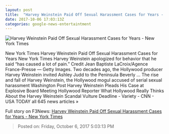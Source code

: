 ```yaml
---
layout: post
title:  "Harvey Weinstein Paid Off Sexual Harassment Cases for Years - New York Times"
date: 2017-10-06 17:03:13Z
categories: google-news-entertaintment
---
```


![Harvey Weinstein Paid Off Sexual Harassment Cases for Years - New York Times](https://static01.nyt.com/images/2017/10/06/us/06inquiry-alpha/06inquiry-alpha-facebookJumbo.jpg)

New York Times Harvey Weinstein Paid Off Sexual Harassment Cases for Years New York Times Harvey Weinstein apologized for behavior that he said “has caused a lot of pain.” Credit Jean Baptiste LaCroix/Agence France-Presse — Getty Images. Two decades ago, the Hollywood producer Harvey Weinstein invited Ashley Judd to the Peninsula Beverly ... The rise and fall of Harvey Weinstein, the Hollywood mogul accused of serial sexual harassment Washington Post Harvey Weinstein Pleads His Case at Explosive Board Meeting Hollywood Reporter What Hollywood Really Thinks About the Harvey Weinstein Scandal Vulture Deadline - Variety - CNN - USA TODAY all 645 news articles »


Full story on F3News: [Harvey Weinstein Paid Off Sexual Harassment Cases for Years - New York Times](http://www.f3nws.com/n/vzskHC)

> Posted on: Friday, October 6, 2017 5:03:13 PM
